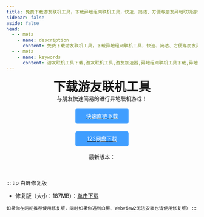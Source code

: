 ```yaml
---
title: 免费下载游友联机工具，下载异地组网联机工具，快速、简洁、方便与朋友异地联机游戏！
sidebar: false
aside: false
head:
  - - meta
    - name: description
      content: 免费下载游友联机工具，下载异地组网联机工具，快速、简洁、方便与朋友异地联机游戏！
  - - meta
    - name: keywords
      content: 游友联机工具下载,游友联机工具,游友加速器,异地组网联机工具下载,异地联机工具,异地联机游戏
---
```


<div style="text-align:center;display:block;font-weight:600;">
<font size="6">下载游友联机工具</font>
</div>

<!-- <img src="https://todeskcdnspeed.todesk.com/202303161406305f6fe4304d7990.png" style="margin:0 auto;width:360px;"/> -->

<center>与朋友快速简易的进行异地联机游戏！</center>

<br/>
<center>
<a target="_blank" href="https://res.katomegumi.net/%E6%B8%B8%E5%8F%8B%E5%8A%A0%E9%80%9F%E5%99%A8Beta_1.2.8_x64-setup.exe"><div class="downbtn" style="width:140px;height:40px;border-radius:5px;background:#409eff;line-height:40px;text-align:center;color:white;">快速直链下载</div></a>
<a target="_blank" href="https://www.123pan.com/s/2AZcjv-qb2D"><div class="downbtn" style="width:140px;height:40px;border-radius:5px;background:#409eff;line-height:40px;text-align:center;color:white;margin-top:20px;">123网盘下载</div></a>

</center>
<br/>
<center>
最新版本：<Badge type="tip" text="Ver 1.2.8 Beta" />
</center>

<br/>
<br/>

::: tip 白屏修复版
- 修复版（大小：187MB）：[单击下载](https://www.123pan.com/s/2AZcjv-qb2D) 

`如果你在网吧推荐使用修复版，同时如果你遇到白屏、Webview2无法安装也请使用修复版）`
:::


<style>
  
      .VPDoc .aside {
        display: none!important;
    }
    .downbtn:hover{
      opacity:.8;
    }
    .downbtn{
      transition: background-color .3s;
    }
</style>
